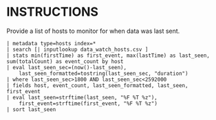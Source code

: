 # INSTRUCTIONS

Provide a list of hosts to monitor for when data was last sent.

    | metadata type=hosts index=*
    | search [| inputlookup data_watch_hosts.csv ]
    | stats min(firstTime) as first_event, max(lastTime) as last_seen, sum(totalCount) as event_count by host
    | eval last_seen_sec=(now()-last_seen),
        last_seen_formatted=tostring(last_seen_sec, "duration") 
    | where last_seen_sec>1800 AND last_seen_sec<2592000 
    | fields host, event_count, last_seen_formatted, last_seen, first_event 
    | eval last_seen=strftime(last_seen, "%F %T %z"),
        first_event=strftime(first_event, "%F %T %z") 
    | sort last_seen
